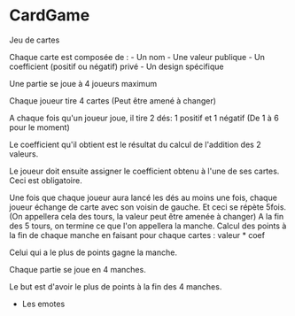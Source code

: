 # CardGame

Jeu de cartes

Chaque carte est composée de :
    - Un nom
    - Une valeur publique
    - Un coefficient (positif ou négatif) privé
    - Un design spécifique

Une partie se joue à 4 joueurs maximum

Chaque joueur tire 4 cartes (Peut être amené à changer)

A chaque fois qu'un joueur joue, il tire 2 dés: 1 positif et 1 négatif (De 1 à 6 pour le moment)

Le coefficient qu'il obtient est le résultat du calcul de l'addition des 2 valeurs.

Le joueur doit ensuite assigner le coefficient obtenu à l'une de ses cartes. Ceci est obligatoire.

Une fois que chaque joueur aura lancé les dés au moins une fois, chaque joueur échange de carte avec son voisin de gauche.
Et ceci se répète 5fois. (On appellera cela des tours, la valeur peut être amenée à changer)
A la fin des 5 tours, on termine ce que l'on appellera la manche.
Calcul des points à la fin de chaque manche en faisant pour chaque cartes : valeur * coef

Celui qui a le plus de points gagne la manche.

Chaque partie se joue en 4 manches.

Le but est d'avoir le plus de points à la fin des 4 manches.

+ Les emotes